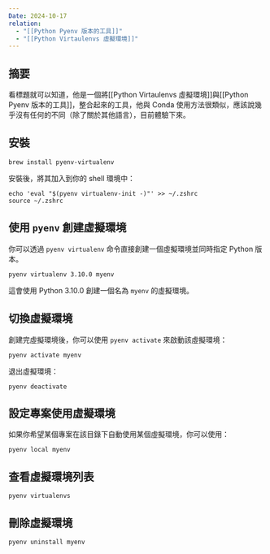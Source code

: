 ```yaml
---
Date: 2024-10-17
relation:
  - "[[Python Pyenv 版本的工具]]"
  - "[[Python Virtaulenvs 虛擬環境]]"
---
```

## 摘要
看標題就可以知道，他是一個將[[Python Virtaulenvs 虛擬環境]]與[[Python Pyenv 版本的工具]]，整合起來的工具，他與 Conda 使用方法很類似，應該說幾乎沒有任何的不同（除了關於其他語言），目前體驗下來。
## 安裝
```shell
brew install pyenv-virtualenv
```

安裝後，將其加入到你的 shell 環境中：

```shell
echo 'eval "$(pyenv virtualenv-init -)"' >> ~/.zshrc
source ~/.zshrc
```
## 使用 `pyenv` 創建虛擬環境
你可以透過 `pyenv virtualenv` 命令直接創建一個虛擬環境並同時指定 Python 版本。

```shell
pyenv virtualenv 3.10.0 myenv
```

這會使用 Python 3.10.0 創建一個名為 `myenv` 的虛擬環境。
## 切換虛擬環境
創建完虛擬環境後，你可以使用 `pyenv activate` 來啟動該虛擬環境：

```shell
pyenv activate myenv
```

退出虛擬環境：

```shell
pyenv deactivate
```
## 設定專案使用虛擬環境
如果你希望某個專案在該目錄下自動使用某個虛擬環境，你可以使用：

```shell
pyenv local myenv
```
## 查看虛擬環境列表
```shell
pyenv virtualenvs
```
## 刪除虛擬環境
```shell
pyenv uninstall myenv
```